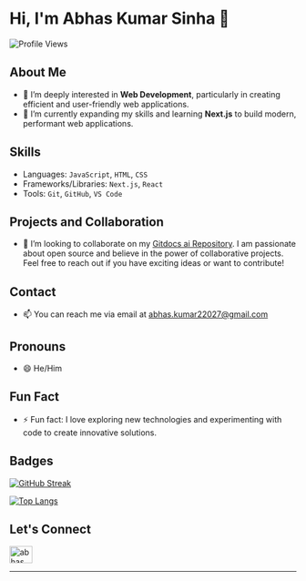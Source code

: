 # Hi, I'm Abhas Kumar Sinha 👋

![Profile Views](http://img.shields.io/badge/Profile%20Views-500k+-blue)

## About Me

- 👀 I’m deeply interested in **Web Development**, particularly in creating efficient and user-friendly web applications.
- 🌱 I’m currently expanding my skills and learning **Next.js** to build modern, performant web applications.

## Skills

- Languages: `JavaScript`, `HTML`, `CSS`
- Frameworks/Libraries: `Next.js`, `React`
- Tools: `Git`, `GitHub`, `VS Code`

## Projects and Collaboration

- 💞️ I’m looking to collaborate on my [Gitdocs ai Repository](https://github.com/abhas-kumar-sinha/Gitdocs). I am passionate about open source and believe in the power of collaborative projects. Feel free to reach out if you have exciting ideas or want to contribute!

## Contact

- 📫 You can reach me via email at [abhas.kumar22027@gmail.com](mailto:abhas.kumar22027@gmail.com)

## Pronouns

- 😄 He/Him

## Fun Fact

- ⚡ Fun fact: I love exploring new technologies and experimenting with code to create innovative solutions.

## Badges

[![GitHub Streak](https://streak-stats.demolab.com/?user=abhas-kumar-sinha)](https://git.io/streak-stats)

[![Top Langs](https://github-readme-stats.vercel.app/api/top-langs/?username=abhas-kumar-sinha&layout=compact)](https://github.com/anuraghazra/github-readme-stats)

## Let's Connect

<p align="left">
<a href="https://www.linkedin.com/in/abhas-kumar-sinha-b23038317/" target="blank"><img align="center" src="https://raw.githubusercontent.com/rahuldkjain/github-profile-readme-generator/master/src/images/icons/Social/linked-in-alt.svg" alt="abhas kumar sinha" height="30" width="40" /></a>
</p>

---

<!---
abhas-kumar-sinha/abhas-kumar-sinha is a ✨ special ✨ repository because its `README.md` (this file) appears on your GitHub profile.
You can click the Preview link to take a look at your changes.
--->
